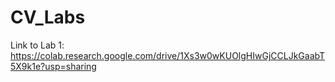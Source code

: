 # CV_Labs

Link to Lab 1: https://colab.research.google.com/drive/1Xs3w0wKUOlgHIwGjCCLJkGaabT5X9k1e?usp=sharing
